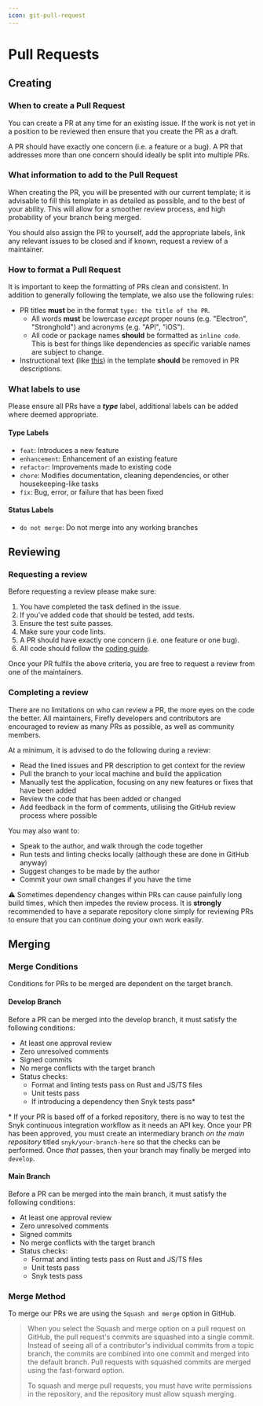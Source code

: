 ```yaml
---
icon: git-pull-request
---
```


# Pull Requests

## Creating

### When to create a Pull Request

You can create a PR at any time for an existing issue. If the work is not yet in a position to be reviewed then ensure that you create the PR as a draft.

A PR should have exactly one concern (i.e. a feature or a bug). A PR that addresses more than one concern should ideally be split into multiple PRs.

### What information to add to the Pull Request

When creating the PR, you will be presented with our current template; it is advisable to fill this template in as detailed as possible, and to the best of your ability. This will allow for a smoother review process, and high probability of your branch being merged.

You should also assign the PR to yourself, add the appropriate labels, link any relevant issues to be closed and if known, request a review of a maintainer.

### How to format a Pull Request

It is important to keep the formatting of PRs clean and consistent. In addition to generally following the template, we also use the following rules:

- PR titles __must__ be in the format `type: the title of the PR`.
  - All words __must__ be lowercase _except_ proper nouns (e.g. "Electron", "Stronghold") and acronyms (e.g. "API", "iOS").
  - All code or package names __should__ be formatted as `inline code`. This is best for things like dependencies as specific variable names are subject to change.
- Instructional text (like [this](https://github.com/iotaledger/firefly/blob/develop/.github/pull_request_template.md?plain=1#L13)) in the template __should__ be removed in PR descriptions.

### What labels to use

Please ensure all PRs have a ___type___ label, additional labels can be added where deemed appropriate.

#### Type Labels

- `feat`: Introduces a new feature
- `enhancement`: Enhancement of an existing feature
- `refactor`: Improvements made to existing code
- `chore`: Modifies documentation, cleaning dependencies, or other housekeeping-like tasks
- `fix`: Bug, error, or failure that has been fixed

#### Status Labels

- `do not merge`: Do not merge into any working branches

## Reviewing

### Requesting a review

Before requesting a review please make sure:

1. You have completed the task defined in the issue.
1. If you've added code that should be tested, add tests.
2. Ensure the test suite passes.
3. Make sure your code lints.
4. A PR should have exactly one concern (i.e. one feature or one bug).
5. All code should follow the [coding guide](https://github.com/iotaledger/firefly/wiki/Coding-Guide).  

Once your PR fulfils the above criteria, you are free to request a review from one of the maintainers.

### Completing a review

There are no limitations on who can review a PR, the more eyes on the code the better. All maintainers, Firefly developers and contributors are encouraged to review as many PRs as possible, as well as community members.

At a minimum, it is advised to do the following during a review:

- Read the lined issues and PR description to get context for the review
- Pull the branch to your local machine and build the application
- Manually test the application, focusing on any new features or fixes that have been added
- Review the code that has been added or changed
- Add feedback in the form of comments, utilising the GitHub review process where possible

You may also want to:

- Speak to the author, and walk through the code together
- Run tests and linting checks locally (although these are done in GitHub anyway)
- Suggest changes to be made by the author
- Commit your own small changes if you have the time

:warning: Sometimes dependency changes within PRs can cause painfully long build times, which then impedes the review process. It is __strongly__ recommended to have a separate repository clone simply for reviewing PRs to ensure that you can continue doing your own work easily.

## Merging

### Merge Conditions

Conditions for PRs to be merged are dependent on the target branch.

#### Develop Branch

Before a PR can be merged into the develop branch, it must satisfy the following conditions:

- At least one approval review
- Zero unresolved comments
- Signed commits
- No merge conflicts with the target branch
- Status checks:
  - Format and linting tests pass on Rust and JS/TS files
  - Unit tests pass
  - If introducing a dependency then Snyk tests pass*

\* If your PR is based off of a forked repository, there is no way to test the Snyk continuous integration workflow as it needs an API key. Once your PR has been approved, you must create an intermediary branch _on the main repository_ titled `snyk/your-branch-here` so that the checks can be performed. Once _that_ passes, then your branch may finally be merged into `develop`.

#### Main Branch

Before a PR can be merged into the main branch, it must satisfy the following conditions:

- At least one approval review
- Zero unresolved comments
- Signed commits
- No merge conflicts with the target branch
- Status checks:
  - Format and linting tests pass on Rust and JS/TS files
  - Unit tests pass
  - Snyk tests pass

### Merge Method

To merge our PRs we are using the `Squash and merge` option in GitHub.
> When you select the Squash and merge option on a pull request on GitHub, the pull request's commits are squashed into a single commit. Instead of seeing all of a contributor's individual commits from a topic branch, the commits are combined into one commit and merged into the default branch. Pull requests with squashed commits are merged using the fast-forward option.
>
> To squash and merge pull requests, you must have write permissions in the repository, and the repository must allow squash merging.
